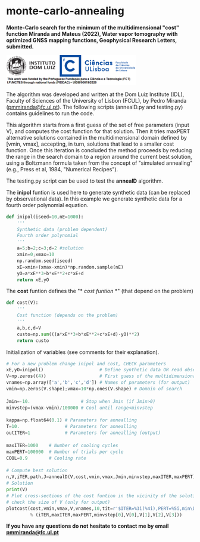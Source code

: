# monte-carlo-annealing
**Monte-Carlo search for the minimum of the multidimensional "cost" function
Miranda and Mateus (2022), Water vapor tomography with optimized GNSS mapping functions,
Geophysical Research Letters, submitted.**

<img src="https://github.com/pjmateus/monte-carlo-annealing/blob/80329255f53d957f4e4ecd28d85fe946c23f048b/logos.png" width="350">

The algorithm was developed and written at the Dom Luiz Institute (IDL), Faculty of Sciences of the University of Lisbon (FCUL), by Pedro Miranda (pmmiranda@fc.ul.pt).
The following scripts (annealD.py and testing.py) contains guidelines to run the code.

This algorithm starts from a first guess of the set of free parameters (input V), and computes the cost function for that solution. Then it tries maxPERT alternative 
solutions contained in the multidimensional domain defined by [vmin, vmax], accepting, in turn, solutions that lead to a smaller cost function. Once this iteration 
is concluded the method proceeds by reducing the range in the search domain to a region around the current best solution, using a Boltzmann formula taken from the
concept of "simulated annealing" (e.g., Press et al, 1984, "Numerical Recipes").

The testing.py script can be used to test the **annealD** algorithm. 

The **inipol** funtion is used here to generate synthetic data (can be replaced by observational data).
In this example we generate synthetic data for a fourth order polynomial equation.
```Python
def inipol(iseed=10,nE=1000): 
    '''
    Synthetic data (problem dependent)
    Fourth order polynomial 
    '''
    a=5;b=2;c=3;d=2 #solution
    xmin=0;xmax=10
    np.random.seed(iseed)
    xE=xmin+(xmax-xmin)*np.random.sample(nE)
    yO=a*xE**3+b*xE**2+c*xE+d
    return xE,yO
```

The **cost** funtion defines the "* *cost funtion* *</sub>" (that depend on the problem) 
```Python
def cost(V): 
    '''
    Cost function (depends on the problem)
    '''
    a,b,c,d=V
    custo=np.sum(((a*xE**3+b*xE**2+c*xE+d)-yO)**2)
    return custo
```

Initialization of variables (see comments for their explanation).
```Python
# For a new problem change inipol and cost, CHECK parameters
xE,yO=inipol()                     # Define synthetic data OR read observations (yO) at locations (xE)
V=np.zeros((4))                    # First guess of the multidimensional solution
vnames=np.array(['a','b','c','d']) # Names of parameters (for output)
vmin=np.zeros(V.shape);vmax=10*np.ones(V.shape) # Domain of search

Jmin=-10.                   # Stop when Jmin (if Jmin>0)
minvstep=(vmax-vmin)/100000 # Cool until range<minvstep

kappa=np.float64(0.1) # Parameters for annealling 
T=10.                 # Parameters for annealling 
outITER=1             # Parameters for annealling (output)

maxITER=1000    # Number of cooling cycles
maxPERT=100000  # Number of trials per cycle
COOL=0.9        # Cooling rate

# Compute best solution
n,V,iTER,path,J=annealD(V,cost,vmin,vmax,Jmin,minvstep,maxITER,maxPERT)
# Solution
print(V)  
# Plot cross-sections of the cost funtion in the vicinity of the solution
# check the size of V (only for output)
plotcost(cost,vmin,vmax,V,vnames,10,tit=r'$ITER=%3i(%4i),PERT=%5i,min\Delta x=%6.5f,a=%4.3f,b=%4.3f,c=%4.3f,d=%4.3f$'\
         % (iTER,maxITER,maxPERT,minvstep[0],V[0],V[1],V[2],V[3]))
```

**If you have any questions do not hesitate to contact me by email pmmiranda@fc.ul.pt**
